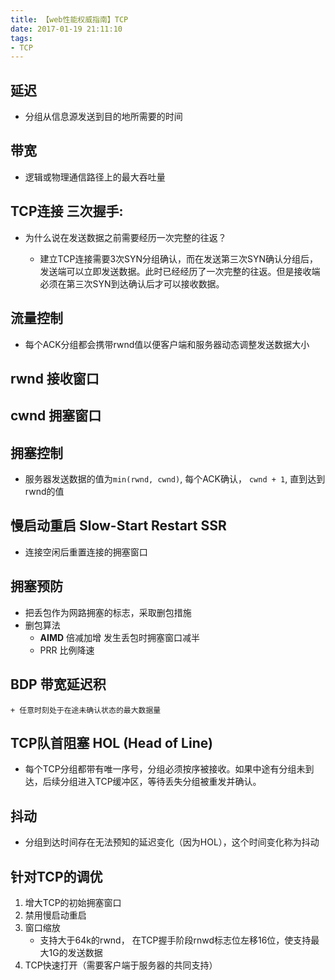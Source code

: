 ```yaml
---
title: 【web性能权威指南】TCP
date: 2017-01-19 21:11:10
tags:
- TCP
---
```


## **延迟**

- 分组从信息源发送到目的地所需要的时间

## **带宽**

- 逻辑或物理通信路径上的最大吞吐量

## TCP连接 **三次握手**:

- 为什么说在发送数据之前需要经历一次完整的往返？
   
    - 建立TCP连接需要3次SYN分组确认，而在发送第三次SYN确认分组后，发送端可以立即发送数据。此时已经经历了一次完整的往返。但是接收端必须在第三次SYN到达确认后才可以接收数据。

<!-- more -->
 
## **流量控制**

+ 每个ACK分组都会携带rwnd值以便客户端和服务器动态调整发送数据大小

## **rwnd** 接收窗口
## **cwnd** 拥塞窗口

## **拥塞控制**

+ 服务器发送数据的值为`min(rwnd, cwnd)`, 每个ACK确认， `cwnd + 1`, 直到达到rwnd的值

## **慢启动重启**   Slow-Start Restart     SSR 

+  连接空闲后重置连接的拥塞窗口

## **拥塞预防**

+ 把丢包作为网路拥塞的标志，采取删包措施
+ 删包算法
    - **AIMD**  倍减加增   发生丢包时拥塞窗口减半
    - PRR  比例降速

## **BDP** 带宽延迟积   
    + 任意时刻处于在途未确认状态的最大数据量

## **TCP队首阻塞**  HOL (Head of Line)

- 每个TCP分组都带有唯一序号，分组必须按序被接收。如果中途有分组未到达，后续分组进入TCP缓冲区，等待丢失分组被重发并确认。

## **抖动**

+ 分组到达时间存在无法预知的延迟变化（因为HOL），这个时间变化称为抖动

## **针对TCP的调优**

1. 增大TCP的初始拥塞窗口
2. 禁用慢启动重启
3. 窗口缩放  
    - 支持大于64k的rwnd， 在TCP握手阶段rnwd标志位左移16位，使支持最大1G的发送数据
4. TCP快速打开（需要客户端于服务器的共同支持）
